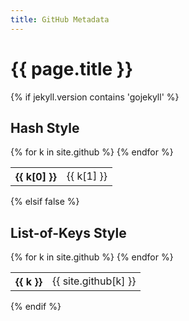 ```yaml
---
title: GitHub Metadata
---
```


# {{ page.title }}

{% if jekyll.version contains 'gojekyll' %}

## Hash Style

<table>
{% for k in site.github %}
  <tr><th style="text-align: left">{{ k[0] }}</th><td>{{ k[1] }}</td></tr>
{% endfor %}
</table>

{% elsif false %}

## List-of-Keys Style

<table>
{% for k in site.github %}
  <tr>
    <th style="text-align: left; vertical-align: top">{{ k }}</th>
    <td>
      <div style="max-height: 100px; overflow: scroll">{{ site.github[k] }}
    </td>
  </tr>
{% endfor %}
</table>

{% endif %}
